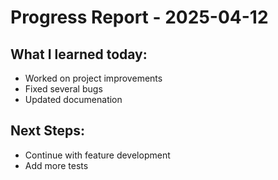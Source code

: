 # Progress Report - 2025-04-12
## What I learned today:
- Worked on project improvements
- Fixed several bugs
- Updated documenation

## Next Steps:
- Continue with feature development
- Add more tests
